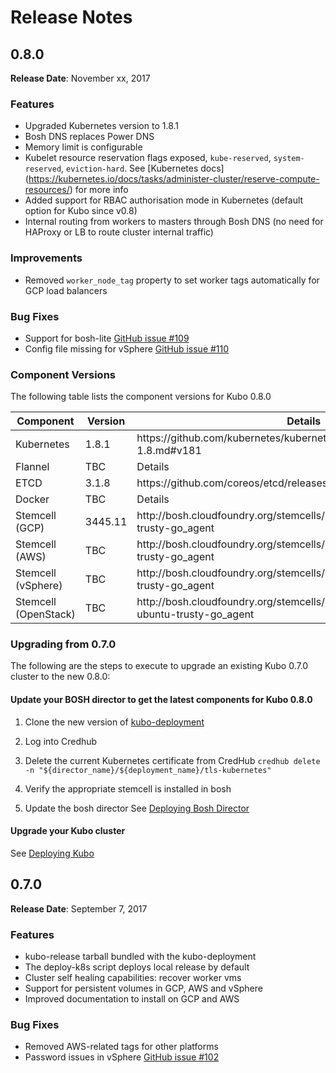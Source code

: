 # Release Notes

## 0.8.0

**Release Date**: November xx, 2017

### Features
* Upgraded Kubernetes version to 1.8.1
* Bosh DNS replaces Power DNS
* Memory limit is configurable
* Kubelet resource reservation flags exposed, `kube-reserved`, `system-reserved`, `eviction-hard`. See [Kubernetes docs] (https://kubernetes.io/docs/tasks/administer-cluster/reserve-compute-resources/) for more info
* Added support for RBAC authorisation mode in Kubernetes (default option for Kubo since v0.8)
* Internal routing from workers to masters through Bosh DNS (no need for HAProxy or LB to route cluster internal traffic) 

### Improvements
* Removed ```worker_node_tag``` property to set worker tags automatically for GCP load balancers

### Bug Fixes
* Support for bosh-lite [GitHub issue #109](https://github.com/cloudfoundry-incubator/kubo-release/issues/109)
* Config file missing for vSphere [GitHub issue #110](https://github.com/cloudfoundry-incubator/kubo-release/issues/110)

### Component Versions
The following table lists the component versions for Kubo 0.8.0

  <table>
  <thead>
  <tr>
    <th>Component</th>
    <th>Version</th>
     <th>Details</th>
  </tr>
  </thead>
  <tbody>
  <tr>
    <td>Kubernetes</td>
    <td>1.8.1</td>
    <td>https://github.com/kubernetes/kubernetes/blob/master/CHANGELOG-1.8.md#v181</td>
  </tr>
  <tr>
    <td>Flannel</td>
    <td>TBC</td>
    <td>Details</td>
  </tr>
   <tr>
    <td>ETCD</td>
     <td>3.1.8</td>
     <td>https://github.com/coreos/etcd/releases/tag/v3.1.8</td>
  </tr>
     <tr>
    <td>Docker</td>
    <td>TBC</td>
    <td>Details</td>
  </tr>
     <tr>
    <td>Stemcell (GCP)</td>
    <td>3445.11</td>
    <td>http://bosh.cloudfoundry.org/stemcells/bosh-google-kvm-ubuntu-trusty-go_agent</td>
  </tr>
  <tr>
    <td>Stemcell (AWS)</td>
    <td>TBC</td>
    <td>http://bosh.cloudfoundry.org/stemcells/bosh-aws-xen-ubuntu-trusty-go_agent</td>
  </tr>
  <tr>
    <td>Stemcell (vSphere)</td>
    <td>TBC</td>
    <td>http://bosh.cloudfoundry.org/stemcells/bosh-vsphere-esxi-ubuntu-trusty-go_agent</td>
  </tr>
     <tr>
    <td>Stemcell (OpenStack)</td>
    <td>TBC</td>
    <td>http://bosh.cloudfoundry.org/stemcells/bosh-openstack-kvm-ubuntu-trusty-go_agent</td>
  </tr>
  </tbody>
  </table>

### Upgrading from 0.7.0
The following are the steps to execute to upgrade an existing Kubo 0.7.0 cluster to the new 0.8.0:

#### Update your BOSH director to get the latest components for Kubo 0.8.0
1. Clone the new version of [kubo-deployment](https://github.com/cloudfoundry-incubator/kubo-deployment)
2. Log into Credhub
3. Delete the current Kubernetes certificate from CredHub
``` credhub delete -n "${director_name}/${deployment_name}/tls-kubernetes" ```

3. Verify the appropriate stemcell is installed in bosh
4. Update the bosh director
See [Deploying Bosh Director](https://docs-kubo.cfapps.io/installing/gcp/deploying-bosh-gcp/#step-5-deploy-bosh-director)

#### Upgrade your Kubo cluster
See [Deploying Kubo](https://docs-kubo.cfapps.io/installing/deploying-kubo/#step-3-deploy-kubo)


## 0.7.0

**Release Date**: September 7, 2017

### Features
* kubo-release tarball bundled with the kubo-deployment
* The deploy-k8s script deploys local release by default
* Cluster self healing capabilities: recover worker vms
* Support for persistent volumes in GCP, AWS and vSphere
* Improved documentation to install on GCP and AWS

### Bug Fixes
* Removed AWS-related tags for other platforms
* Password issues in vSphere [GitHub issue #102](https://github.com/cloudfoundry-incubator/kubo-release/issues/102)
